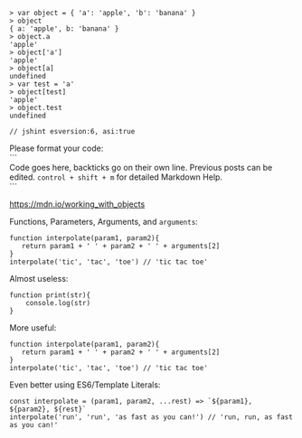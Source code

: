 ```
> var object = { 'a': 'apple', 'b': 'banana' }
> object
{ a: 'apple', b: 'banana' }
> object.a
'apple'
> object['a']
'apple'
> object[a]
undefined
> var test = 'a'
> object[test]
'apple'
> object.test
undefined
```


`// jshint esversion:6, asi:true`

Please format your code:  
\```  
Code goes here, backticks go on their own line.  Previous posts can be edited.  `control + shift + m` for detailed Markdown Help.  
\```

https://mdn.io/working_with_objects

Functions, Parameters, Arguments, and `arguments`:
```
function interpolate(param1, param2){
   return param1 + ' ' + param2 + ' ' + arguments[2]
}
interpolate('tic', 'tac', 'toe') // 'tic tac toe'
```


Almost useless:
```
function print(str){
    console.log(str)
}
```
More useful:
```
function interpolate(param1, param2){
   return param1 + ' ' + param2 + ' ' + arguments[2]
}
interpolate('tic', 'tac', 'toe') // 'tic tac toe'
```

Even better using ES6/Template Literals:
```
const interpolate = (param1, param2, ...rest) => `${param1}, ${param2}, ${rest}`
interpolate('run', 'run', 'as fast as you can!') // 'run, run, as fast as you can!'
```
